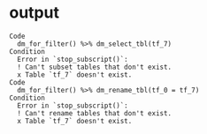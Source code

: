 # output

    Code
      dm_for_filter() %>% dm_select_tbl(tf_7)
    Condition
      Error in `stop_subscript()`:
      ! Can't subset tables that don't exist.
      x Table `tf_7` doesn't exist.
    Code
      dm_for_filter() %>% dm_rename_tbl(tf_0 = tf_7)
    Condition
      Error in `stop_subscript()`:
      ! Can't rename tables that don't exist.
      x Table `tf_7` doesn't exist.

